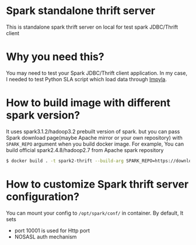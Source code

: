 # Spark standalone thrift server
This is standalone spark thrift server on local for test spark JDBC/Thrift client

# Why you need this?
You may need to test your Spark JDBC/Thrift client application. In my case, I needed to test Python SLA script which load data through [Impyla](https://github.com/cloudera/impyla).

# How to build image with different spark version?
It uses spark3.1.2/hadoop3.2 prebuilt version of spark. but you can pass Spark download page(maybe Apache mirror or your own repository) with `SPARK_REPO` argument when you build docker image.
For example, You can build official spark2.4.8/hadoop2.7 from Apache spark repository
```bash
$ docker build . -t spark2-thrift --build-arg SPARK_REPO=https://downloads.apache.org/spark/spark-2.4.8/spark-2.4.8-bin-hadoop2.7.tgz
```

# How to customize Spark thrift server configuration?
You can mount your config to `/opt/spark/conf/` in container.
By default, It sets
- port 10001 is used for Http port
- NOSASL auth mechanism
